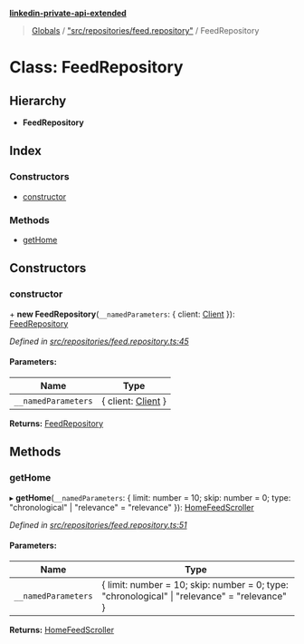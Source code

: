 **[linkedin-private-api-extended](../README.md)**

> [Globals](../globals.md) / ["src/repositories/feed.repository"](../modules/_src_repositories_feed_repository_.md) / FeedRepository

# Class: FeedRepository

## Hierarchy

* **FeedRepository**

## Index

### Constructors

* [constructor](_src_repositories_feed_repository_.feedrepository.md#constructor)

### Methods

* [getHome](_src_repositories_feed_repository_.feedrepository.md#gethome)

## Constructors

### constructor

\+ **new FeedRepository**(`__namedParameters`: { client: [Client](_src_core_client_.client.md)  }): [FeedRepository](_src_repositories_feed_repository_.feedrepository.md)

*Defined in [src/repositories/feed.repository.ts:45](https://github.com/khanhtranngoccva/linkedin-private-api/blob/a682f4e/src/repositories/feed.repository.ts#L45)*

#### Parameters:

Name | Type |
------ | ------ |
`__namedParameters` | { client: [Client](_src_core_client_.client.md)  } |

**Returns:** [FeedRepository](_src_repositories_feed_repository_.feedrepository.md)

## Methods

### getHome

▸ **getHome**(`__namedParameters`: { limit: number = 10; skip: number = 0; type: \"chronological\" \| \"relevance\" = "relevance" }): [HomeFeedScroller](_src_scrollers_home_feed_scroller_.homefeedscroller.md)

*Defined in [src/repositories/feed.repository.ts:51](https://github.com/khanhtranngoccva/linkedin-private-api/blob/a682f4e/src/repositories/feed.repository.ts#L51)*

#### Parameters:

Name | Type |
------ | ------ |
`__namedParameters` | { limit: number = 10; skip: number = 0; type: \"chronological\" \| \"relevance\" = "relevance" } |

**Returns:** [HomeFeedScroller](_src_scrollers_home_feed_scroller_.homefeedscroller.md)
